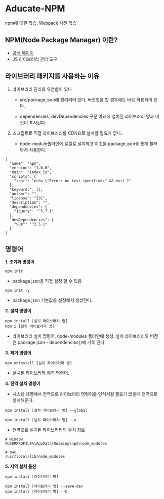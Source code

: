 # Aducate-NPM
npm에 대한 학습, Webpack 사전 학습


## NPM(Node Package Manager) 이란?
 - [공식 페이지](https://www.npmjs.com/)
 - JS 라이브러리 관리 도구

## 라이브러리 패키지를 사용하는 이유 
1. 라이브러리 관리의 유연함이 있다
 
   - src/package.json에 정리되어 있다, 버전업을 할 경우에도 바로 적용되어 진다.

   - dependencies, devDependencies 구문 아래에 설치된 라이브러리 명과 버전이 표시된다. 

3. 스크립트로 직접 라이브러리를 CDN으로 설치할 필요가 없다.
  
   - node-module폴더안에 로컬로 설치되고 이것을 package.json을 통해 불러와서 사용한다.

```
{
  "name": "npm",
  "version": "1.0.0",
  "main": "index.js",
  "scripts": {
    "test": "echo \"Error: no test specified\" && exit 1"
  },
  "keywords": [],
  "author": "",
  "license": "ISC",
  "description": "",
  "dependencies": {
    "jquery": "^3.7.1"
  },
  "devDependencies": {
    "vue": "^3.5.1"
  }
}

```
## 명령어
**1. 초기화 명령어**

```
npm init
```
   - package.json을 직접 설정 할 수 있음
```
npm init -y
```
   - package.json 기본값을 설정해서 생성한다.
     
**2. 설치 명령어**

```
npm install [설치 라이브러리 명]
npm i [설치 라이브러리 명] 
```

 -  라이브러리 설치 명령어, node-modules 폴더안에 생성, 설치 라이브러리와 버전은  package.json - dependencies{}에 기록 된다.

**3. 제거 명령어**

```
npm uninstall [설치 라이브러리 명]
```

   - 설치된 라이브러리 제거 명령어.
   
**4. 전역 설치 명령어**

   - 시스템 레벨에서 전역으로 라이브러리 명령어를 인식시킬 필요가 있을때 전역으로 설치해준다.

```
npm install [설치 라이브러리 명] --global
```
```
npm install [설치 라이브러리 명] --g
```

   - 전역으로 설치된 라이브러리의 설치 경로

```
# window
%USERPROFILE%\AppData\Roaming\npm\node_modules

# mac
/usr/local/lib/node_modules
```

**5. 지역 설치 옵션**

```
npm install [라이브러리 명]
```
```
npm install [라이브러리 명] --save-dev
npm install [라이브러리 명] --D
```

